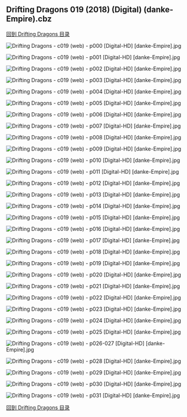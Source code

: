 ## Drifting Dragons 019 (2018) (Digital) (danke-Empire).cbz


[回到 Drifting Dragons 目录](https://github.com/alicewish/markdown/blob/master/series/Drifting-Dragons.md)


![Drifting Dragons - c019 (web) - p000 [Digital-HD] [danke-Empire].jpg](https://wx1.sinaimg.cn/large/6a9fdecagy1fp7z8y1bbfj21kw290x6p.jpg)

![Drifting Dragons - c019 (web) - p001 [Digital-HD] [danke-Empire].jpg](https://wx1.sinaimg.cn/large/6a9fdecagy1fp7z9k92y9j21kw28zqv5.jpg)

![Drifting Dragons - c019 (web) - p002 [Digital-HD] [danke-Empire].jpg](https://wx1.sinaimg.cn/large/6a9fdecagy1fp7za1hxrkj21kw28zhdt.jpg)

![Drifting Dragons - c019 (web) - p003 [Digital-HD] [danke-Empire].jpg](https://wx1.sinaimg.cn/large/6a9fdecagy1fp7zaahixxj21kw28z7wh.jpg)

![Drifting Dragons - c019 (web) - p004 [Digital-HD] [danke-Empire].jpg](https://wx1.sinaimg.cn/large/6a9fdecagy1fp7zaweommj21kw28zb29.jpg)

![Drifting Dragons - c019 (web) - p005 [Digital-HD] [danke-Empire].jpg](https://wx1.sinaimg.cn/large/6a9fdecagy1fp7zbex4wwj21kw28ze81.jpg)

![Drifting Dragons - c019 (web) - p006 [Digital-HD] [danke-Empire].jpg](https://wx1.sinaimg.cn/large/6a9fdecagy1fp7zbrqvfkj21kw28ze81.jpg)

![Drifting Dragons - c019 (web) - p007 [Digital-HD] [danke-Empire].jpg](https://wx1.sinaimg.cn/large/6a9fdecagy1fp7zc7pfvnj21kw28zhdt.jpg)

![Drifting Dragons - c019 (web) - p008 [Digital-HD] [danke-Empire].jpg](https://wx1.sinaimg.cn/large/6a9fdecagy1fp7zcijnkyj21kw28z4qp.jpg)

![Drifting Dragons - c019 (web) - p009 [Digital-HD] [danke-Empire].jpg](https://wx1.sinaimg.cn/large/6a9fdecagy1fp7zcwm38hj21kw28zhdt.jpg)

![Drifting Dragons - c019 (web) - p010 [Digital-HD] [danke-Empire].jpg](https://wx1.sinaimg.cn/large/6a9fdecagy1fp7zdk1ptxj21kw28zx6p.jpg)

![Drifting Dragons - c019 (web) - p011 [Digital-HD] [danke-Empire].jpg](https://wx1.sinaimg.cn/large/6a9fdecagy1fp7zdz8gzyj21kw28ze81.jpg)

![Drifting Dragons - c019 (web) - p012 [Digital-HD] [danke-Empire].jpg](https://wx1.sinaimg.cn/large/6a9fdecagy1fp7zegaehtj21kw28znpd.jpg)

![Drifting Dragons - c019 (web) - p013 [Digital-HD] [danke-Empire].jpg](https://wx1.sinaimg.cn/large/6a9fdecagy1fp7zezlgusj21kw28zhdt.jpg)

![Drifting Dragons - c019 (web) - p014 [Digital-HD] [danke-Empire].jpg](https://wx1.sinaimg.cn/large/6a9fdecagy1fp7zfkd5trj21kw28zx6p.jpg)

![Drifting Dragons - c019 (web) - p015 [Digital-HD] [danke-Empire].jpg](https://wx1.sinaimg.cn/large/6a9fdecagy1fp7zfug080j21kw28zhdt.jpg)

![Drifting Dragons - c019 (web) - p016 [Digital-HD] [danke-Empire].jpg](https://wx1.sinaimg.cn/large/6a9fdecagy1fp7zgcs5wlj21kw28znpd.jpg)

![Drifting Dragons - c019 (web) - p017 [Digital-HD] [danke-Empire].jpg](https://wx1.sinaimg.cn/large/6a9fdecagy1fp7zgwrmehj21kw28zkjl.jpg)

![Drifting Dragons - c019 (web) - p018 [Digital-HD] [danke-Empire].jpg](https://wx1.sinaimg.cn/large/6a9fdecagy1fp7zh91jn8j21kw28zkjl.jpg)

![Drifting Dragons - c019 (web) - p019 [Digital-HD] [danke-Empire].jpg](https://wx1.sinaimg.cn/large/6a9fdecagy1fp7zhihquxj21kw28z4qp.jpg)

![Drifting Dragons - c019 (web) - p020 [Digital-HD] [danke-Empire].jpg](https://wx1.sinaimg.cn/large/6a9fdecagy1fp7zhw5fvwj21kw28zhdt.jpg)

![Drifting Dragons - c019 (web) - p021 [Digital-HD] [danke-Empire].jpg](https://wx1.sinaimg.cn/large/6a9fdecagy1fp7zijxe8yj21kw28zb2a.jpg)

![Drifting Dragons - c019 (web) - p022 [Digital-HD] [danke-Empire].jpg](https://wx1.sinaimg.cn/large/6a9fdecagy1fp7zj59ll2j21kw28zx6p.jpg)

![Drifting Dragons - c019 (web) - p023 [Digital-HD] [danke-Empire].jpg](https://wx1.sinaimg.cn/large/6a9fdecagy1fp7zjs5i8qj21kw28znpd.jpg)

![Drifting Dragons - c019 (web) - p024 [Digital-HD] [danke-Empire].jpg](https://wx1.sinaimg.cn/large/6a9fdecagy1fp7zk6s3l6j21kw28zu0y.jpg)

![Drifting Dragons - c019 (web) - p025 [Digital-HD] [danke-Empire].jpg](https://wx1.sinaimg.cn/large/6a9fdecagy1fp7zkmbm92j21kw28znpd.jpg)

![Drifting Dragons - c019 (web) - p026-027 [Digital-HD] [danke-Empire].jpg](https://wx1.sinaimg.cn/large/6a9fdecagy1fp7zm0zjsrj21kw14i4qt.jpg)

![Drifting Dragons - c019 (web) - p028 [Digital-HD] [danke-Empire].jpg](https://wx1.sinaimg.cn/large/6a9fdecagy1fp7zmgwthhj21kw28ze81.jpg)

![Drifting Dragons - c019 (web) - p029 [Digital-HD] [danke-Empire].jpg](https://wx1.sinaimg.cn/large/6a9fdecagy1fp7zn2jcvtj21kw28zkjl.jpg)

![Drifting Dragons - c019 (web) - p030 [Digital-HD] [danke-Empire].jpg](https://wx1.sinaimg.cn/large/6a9fdecagy1fp7znjtrdnj21kw28zb29.jpg)

![Drifting Dragons - c019 (web) - p031 [Digital-HD] [danke-Empire].jpg](https://wx1.sinaimg.cn/large/6a9fdecagy1fp7znw8m9dj21kw28ze81.jpg)

[回到 Drifting Dragons 目录](https://github.com/alicewish/markdown/blob/master/series/Drifting-Dragons.md)

